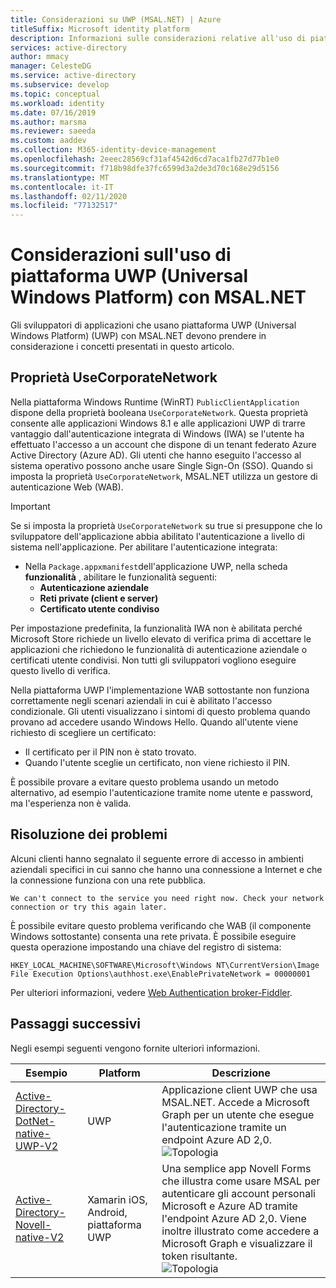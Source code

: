 ```yaml
---
title: Considerazioni su UWP (MSAL.NET) | Azure
titleSuffix: Microsoft identity platform
description: Informazioni sulle considerazioni relative all'uso di piattaforma UWP (Universal Windows Platform) (UWP) con Microsoft Authentication Library per .NET (MSAL.NET).
services: active-directory
author: mmacy
manager: CelesteDG
ms.service: active-directory
ms.subservice: develop
ms.topic: conceptual
ms.workload: identity
ms.date: 07/16/2019
ms.author: marsma
ms.reviewer: saeeda
ms.custom: aaddev
ms.collection: M365-identity-device-management
ms.openlocfilehash: 2eeec28569cf31af4542d6cd7aca1fb27d77b1e0
ms.sourcegitcommit: f718b98dfe37fc6599d3a2de3d70c168e29d5156
ms.translationtype: MT
ms.contentlocale: it-IT
ms.lasthandoff: 02/11/2020
ms.locfileid: "77132517"
---
```

# <a name="considerations-for-using-universal-windows-platform-with-msalnet"></a>Considerazioni sull'uso di piattaforma UWP (Universal Windows Platform) con MSAL.NET
Gli sviluppatori di applicazioni che usano piattaforma UWP (Universal Windows Platform) (UWP) con MSAL.NET devono prendere in considerazione i concetti presentati in questo articolo.

## <a name="the-usecorporatenetwork-property"></a>Proprietà UseCorporateNetwork
Nella piattaforma Windows Runtime (WinRT) `PublicClientApplication` dispone della proprietà booleana `UseCorporateNetwork`. Questa proprietà consente alle applicazioni Windows 8.1 e alle applicazioni UWP di trarre vantaggio dall'autenticazione integrata di Windows (IWA) se l'utente ha effettuato l'accesso a un account che dispone di un tenant federato Azure Active Directory (Azure AD). Gli utenti che hanno eseguito l'accesso al sistema operativo possono anche usare Single Sign-On (SSO). Quando si imposta la proprietà `UseCorporateNetwork`, MSAL.NET utilizza un gestore di autenticazione Web (WAB).

> [!IMPORTANT]
> Se si imposta la proprietà `UseCorporateNetwork` su true si presuppone che lo sviluppatore dell'applicazione abbia abilitato l'autenticazione a livello di sistema nell'applicazione. Per abilitare l'autenticazione integrata:
> - Nella `Package.appxmanifest`dell'applicazione UWP, nella scheda **funzionalità** , abilitare le funzionalità seguenti:
>   - **Autenticazione aziendale**
>   - **Reti private (client e server)**
>   - **Certificato utente condiviso**

Per impostazione predefinita, la funzionalità IWA non è abilitata perché Microsoft Store richiede un livello elevato di verifica prima di accettare le applicazioni che richiedono le funzionalità di autenticazione aziendale o certificati utente condivisi. Non tutti gli sviluppatori vogliono eseguire questo livello di verifica.

Nella piattaforma UWP l'implementazione WAB sottostante non funziona correttamente negli scenari aziendali in cui è abilitato l'accesso condizionale. Gli utenti visualizzano i sintomi di questo problema quando provano ad accedere usando Windows Hello. Quando all'utente viene richiesto di scegliere un certificato:

- Il certificato per il PIN non è stato trovato.
- Quando l'utente sceglie un certificato, non viene richiesto il PIN.

È possibile provare a evitare questo problema usando un metodo alternativo, ad esempio l'autenticazione tramite nome utente e password, ma l'esperienza non è valida.

## <a name="troubleshooting"></a>Risoluzione dei problemi

Alcuni clienti hanno segnalato il seguente errore di accesso in ambienti aziendali specifici in cui sanno che hanno una connessione a Internet e che la connessione funziona con una rete pubblica.

```Text
We can't connect to the service you need right now. Check your network connection or try this again later.
```

È possibile evitare questo problema verificando che WAB (il componente Windows sottostante) consenta una rete privata. È possibile eseguire questa operazione impostando una chiave del registro di sistema:

```Text
HKEY_LOCAL_MACHINE\SOFTWARE\Microsoft\Windows NT\CurrentVersion\Image File Execution Options\authhost.exe\EnablePrivateNetwork = 00000001
```

Per ulteriori informazioni, vedere [Web Authentication broker-Fiddler](https://docs.microsoft.com/windows/uwp/security/web-authentication-broker#fiddler).

## <a name="next-steps"></a>Passaggi successivi
Negli esempi seguenti vengono fornite ulteriori informazioni.

Esempio | Platform | Descrizione 
|------ | -------- | -----------|
|[Active-Directory-DotNet-native-UWP-V2](https://github.com/azure-samples/active-directory-dotnet-native-uwp-v2) | UWP | Applicazione client UWP che usa MSAL.NET. Accede a Microsoft Graph per un utente che esegue l'autenticazione tramite un endpoint Azure AD 2,0. <br>![Topologia](media/msal-net-uwp-considerations/topology-native-uwp.png)|
|[Active-Directory-Novell-native-V2](https://github.com/Azure-Samples/active-directory-xamarin-native-v2) | Xamarin iOS, Android, piattaforma UWP | Una semplice app Novell Forms che illustra come usare MSAL per autenticare gli account personali Microsoft e Azure AD tramite l'endpoint Azure AD 2,0. Viene inoltre illustrato come accedere a Microsoft Graph e visualizzare il token risultante. <br>![Topologia](media/msal-net-uwp-considerations/topology-xamarin-native.png)|
